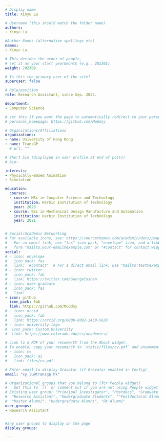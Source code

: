 ```yaml
---
# Display name
title: Xinyu Lu

# Username (this should match the folder name)
authors:
- Xinyu Lu

#Author Names (alternative spellings etc)
names:
- Xinyu Lu

# This decides the order of people, 
# set it as your start year&month (e.g., 202301) 
weight: 202309

# Is this the primary user of the site?
superuser: false

# Role/position
role: Research Assistant, since Sep. 2023. 

department:
- Computer Science

# set this if you want the page to automatically redirect to your personal homepage
# personal_homepage: https://github.com/MuGdxy

# Organizations/Affiliations
organizations:
- name: University of Hong Kong
- name: TransGP
  # url: ""

# Short bio (displayed in user profile at end of posts)
# bio: 

interests:
- Physically-Based Animation
- Simulation

education:
  courses:
  - course: MSc in Computer Science and Technology
    institution: Harbin Institution of Technology
    year: 2023
  - course: BSc in Mechanical Design Manufacture and Automation
    institution: Harbin Institution of Technology
    year: 2021


# Social/Academic Networking
# For available icons, see: https://sourcethemes.com/academic/docs/page-builder/#icons
#   For an email link, use "fas" icon pack, "envelope" icon, and a link in the
#   form "mailto:your-email@example.com" or "#contact" for contact widget.
social:
# - icon: envelope
#   icon_pack: fas
#   link: '#contact'  # For a direct email link, use "mailto:test@example.org".
# - icon: twitter
#   icon_pack: fab
#   link: https://twitter.com/GeorgeCushen
# - icon: user-graduate
#   icon_pack: fas
#   link: 
- icon: github
  icon_pack: fab
  link: https://github.com/MuGdxy
# - icon: orcid
#   icon_pack: fab
#   link: https://orcid.org/0000-0002-1450-5638
# - icon: university-logo
#  icon_pack: Custom_University
#  link: https://www.colorado.edu/cs/academics/

# Link to a PDF of your resume/CV from the About widget.
# To enable, copy your resume/CV to `static/files/cv.pdf` and uncomment the lines below.
# - icon: cv
#   icon_pack: ai
#   link: files/cv.pdf

# Enter email to display Gravatar (if Gravatar enabled in Config)
email: "xy.lu@transgp.hk"

# Organizational groups that you belong to (for People widget)
#   Set this to `[]` or comment out if you are not using People widget.
# Existing user group: "Principal Investigator", "Postdocs", "Graduate Students", 
#  "Research Assistant", "Undergraduate Students", ""Postdoctoral Alumni", "PhD Alumni", 
#  "Master Alumni", "Undergraduate Alumni", "RA Alumni"
user_groups:
- Research Assistant


#any user groups to display on the page
display_groups:

---
```


